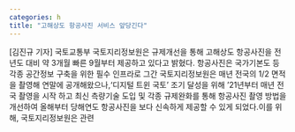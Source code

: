 ```yaml
---
categories: h
title: "고해상도 항공사진 서비스 앞당긴다"
---
```

[김진규 기자] 국토교통부 국토지리정보원은 규제개선을 통해 고해상도 항공사진을 전년도 대비 약 3개월 빠른 9월부터 제공하고 있다고 밝혔다. 항공사진은 국가기본도 등 각종 공간정보 구축을 위한 필수 인프라로 그간 국토지리정보원은 매년 전국의 1/2 면적을 촬영해 연말에 공개해왔으나,‘디지털 트윈 국토’ 조기 달성을 위해 ’21년부터 매년 전국 촬영을 시작 하고 최신 측량기술 도입 및 각종 규제완화를 통해 항공사진 촬영 방법을 개선하여 올해부터 당해연도 항공사진을 보다 신속하게 제공할 수 있게 되었다.이를 위해, 국토지리정보원은 관련